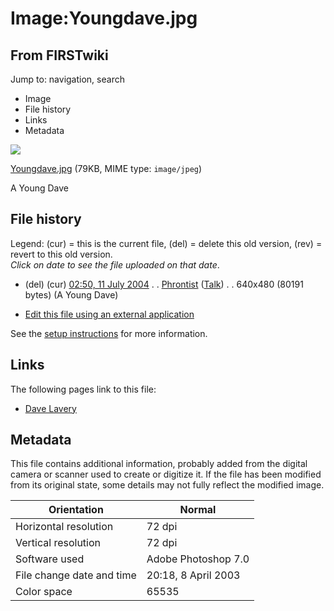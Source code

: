 # Image:Youngdave.jpg

## From FIRSTwiki

Jump to: navigation, search

- Image
- File history
- Links
- Metadata

![](/media/7/7a/Youngdave.jpg)

[Youngdave.jpg](/media/7/7a/Youngdave.jpg "Youngdave.jpg") (79KB, MIME type: `image/jpeg`)

A Young Dave

## File history

Legend: (cur) = this is the current file, (del) = delete this old version, (rev) = revert to this old version.<br>
_Click on date to see the file uploaded on that date_.

- (del) (cur) [02:50, 11 July 2004](/media/7/7a/Youngdave.jpg "/media/7/7a/Youngdave.jpg") . . [Phrontist](User:Phrontist "User:Phrontist") ([Talk](User_talk:Phrontist "User talk:Phrontist")) . . 640x480 (80191 bytes) (A Young Dave)

- [Edit this file using an external application](/index.php?title=Image:Youngdave.jpg&action=edit&externaledit=true&mode=file "Image:Youngdave.jpg")

See the [setup instructions](http://meta.wikimedia.org/wiki/Help:External_editors "http://meta.wikimedia.org/wiki/Help:External_editors") for more information.

## Links

The following pages link to this file:

- [Dave Lavery](Dave_Lavery "Dave Lavery")

## Metadata

This file contains additional information, probably added from the digital camera or scanner used to create or digitize it. If the file has been modified from its original state, some details may not fully reflect the modified image.

Orientation               | Normal
------------------------- | -------------------
Horizontal resolution     | 72 dpi
Vertical resolution       | 72 dpi
Software used             | Adobe Photoshop 7.0
File change date and time | 20:18, 8 April 2003
Color space               | 65535
